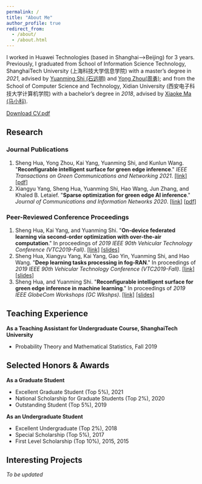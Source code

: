 ```yaml
---
permalink: /
title: "About Me"
author_profile: true
redirect_from: 
  - /about/
  - /about.html
---
```


I worked in Huawei Technologies (based in Shanghai-->Beijing) for 3 years. Previously, I graduated from School of Information Science Technology, ShanghaiTech University (上海科技大学信息学院) with a master’s degree in *2021*, advised by [Yuanming Shi (石远明)](https://faculty.sist.shanghaitech.edu.cn/faculty/shiym/home.html) and [Yong Zhou(周勇)](https://faculty.sist.shanghaitech.edu.cn/faculty/zhouyong/); and from the School of Computer Science and Technology, Xidian University (西安电子科技大学计算机学院) with a bachelor’s degree in *2018*, advised by [Xiaoke Ma (马小科)](https://web.xidian.edu.cn/xkma/).



[Download CV.pdf](http://dreamerhua.github.io/files/CV_huasheng.pdf)


## Research 
### Journal Publications
1. Sheng Hua, Yong Zhou, Kai Yang, Yuanming Shi, and Kunlun Wang. 
"**Reconfigurable intelligent surface for green edge inference**." *IEEE 
Transactions on Green Communications and Networking 2021*. [[link]](https://ieeexplore.ieee.org/abstract/document/9352968) [[pdf]](http://dreamerhua.github.io/files/TGCN_paper.pdf)
2. Xiangyu Yang, Sheng Hua, Yuanming Shi, Hao Wang, Jun Zhang, and Khaled B. Letaief. "**Sparse optimization for green edge AI inference**." *Journal of Communications and Information Networks 2020*. [[link]](https://ieeexplore.ieee.org/document/9055106) [[pdf]](http://dreamerhua.github.io/files/JCIN_paper.pdf)

### Peer-Reviewed Conference Proceedings
1. Sheng Hua, Kai Yang, and Yuanming Shi. "**On-device federated learning via second-order optimization with over-the-air computation**." In proceedings of *2019 IEEE 90th Vehicular Technology Conference (VTC2019-Fall)*. [[link]](https://ieeexplore.ieee.org/document/8891310) [[slides]](https://dreamerhua.github.io/files/[VTC19]On-device%20Fed%20Learning%20slides.pdf)
2. Sheng Hua, Xiangyu Yang, Kai Yang, Gao Yin, Yuanming Shi, and Hao Wang. "**Deep learning tasks processing in fog-RAN**." In proceedings of *2019 IEEE 90th Vehicular Technology Conference (VTC2019-Fall)*. [[link]](https://ieeexplore.ieee.org/document/8891505/) [[slides]](https://dreamerhua.github.io/files/[VTC19]Fog-RAN%20slides.pdf)
3. Sheng Hua, and Yuanming Shi. "**Reconfigurable intelligent surface for green edge inference in machine learning**." In proceedings of *2019 IEEE GlobeCom Workshops (GC Wkshps)*. [[link]](https://ieeexplore.ieee.org/document/9024398/) [[slides]](https://dreamerhua.github.io/files/[GlobeCom19]RIS%20for%20Green%20Edge%20Inference%20slides.pdf)


## Teaching Experience
**As a Teaching Assistant for Undergraduate Course, ShanghaiTech University**
* Probability Theory and Mathematical Statistics, Fall 2019


## Selected Honors & Awards
**As a Graduate Student**
* Excellent Graduate Student (Top 5%), 2021
* National Scholarship for Graduate Students (Top 2%), 2020
* Outstanding Student (Top 5%), 2019
 
**As an Undergraduate Student**
* Excellent Undergraduate (Top 2%), 2018
* Special Scholarship (Top 5%), 2017
* First Level Scholarship (Top 10%), 2015, 2015


## Interesting Projects
*To be updated*






